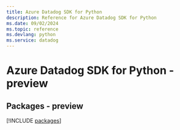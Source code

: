 ```yaml
---
title: Azure Datadog SDK for Python
description: Reference for Azure Datadog SDK for Python
ms.date: 09/02/2024
ms.topic: reference
ms.devlang: python
ms.service: datadog
---
```

# Azure Datadog SDK for Python - preview
## Packages - preview
[!INCLUDE [packages](datadog-index.md)]